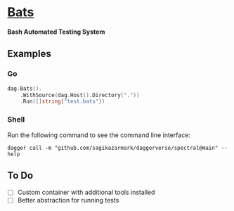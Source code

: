 # [Bats](https://github.com/bats-core/bats-core)

**Bash Automated Testing System**

## Examples

### Go

```go
dag.Bats().
    .WithSource(dag.Host().Directory("."))
    .Run([]string{"test.bats"})
```

### Shell

Run the following command to see the command line interface:

```shell
dagger call -m "github.com/sagikazarmark/daggerverse/spectral@main" --help
```

## To Do

- [ ] Custom container with additional tools installed
- [ ] Better abstraction for running tests
